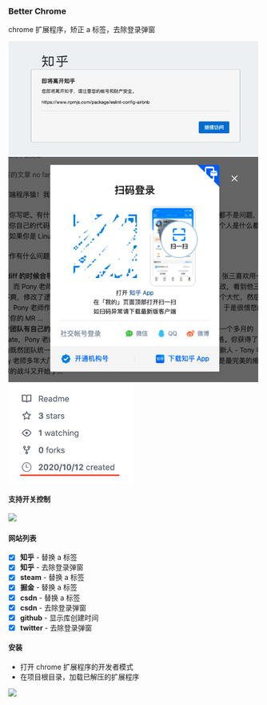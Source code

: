 ### Better Chrome

chrome 扩展程序，矫正 a 标签，去除登录弹窗

<img width="500" src="./images/zhihu_link.png" />
<br />
<img width="500" src="./images/zhihu_login_modal.png" />
<br />
<img width="250" src="./images/github_repos_create_time.png" />

#### 支持开关控制

<img width="240" src="./images/function_switch.png" />

#### 网站列表

- [x] **知乎** - 替换 a 标签
- [x] **知乎** - 去除登录弹窗
- [x] **steam** - 替换 a 标签
- [x] **掘金** - 替换 a 标签
- [x] **csdn** - 替换 a 标签
- [x] **csdn** - 去除登录弹窗
- [x] **github** - 显示库创建时间
- [x] **twitter** - 去除登录弹窗

#### 安装

- 打开 chrome 扩展程序的开发者模式
- 在项目根目录，加载已解压的扩展程序

<img width="1080"  src="./images/install_extensions.png" />
